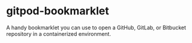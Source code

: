 # gitpod-bookmarklet

A handy bookmarklet you can use to open a GitHub, GitLab, or Bitbucket repository in a containerized environment.
